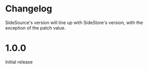 # Changelog

SideSource's version will line up with SideStore's version, with the exception of the patch value.

# 1.0.0

Initial release
